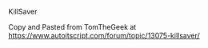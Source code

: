 KillSaver

Copy and Pasted from TomTheGeek at https://www.autoitscript.com/forum/topic/13075-killsaver/
